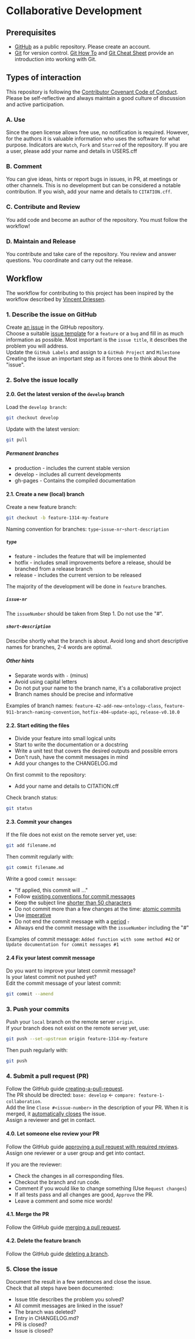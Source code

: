 <!--
SPDX-FileCopyrightText: 2022 Ludwig Hülk <https://github.com/Ludee> © Reiner Lemoine Institut
SPDX-License-Identifier: MIT

[Homepage]: https://rl-institut.github.io/super-repo/
[Version]: [Super-Repository v0.2.0](https://github.com/rl-institut/super-repo/releases)
-->

# Collaborative Development

## Prerequisites

- [GitHub](https://github.com/) as a public repository. Please create an account.
- [Git](https://git-scm.com/) for version control. [Git How To](https://githowto.com/) and [Git Cheat Sheet](https://training.github.com/downloads/github-git-cheat-sheet.pdf) provide an introduction into working with Git.

## Types of interaction

This repository is following the [Contributor Covenant Code of Conduct](https://github.com/OpenEnergyPlatform/OpenTransportOntology/blob/main/CODE_OF_CONDUCT.md). <br>
Please be self-reflective and always maintain a good culture of discussion and active participation.

### A. Use

Since the open license allows free use, no notification is required.
However, for the authors it is valuable information who uses the software for what purpose.
Indicators are `Watch`, `Fork` and `Starred` of the repository.
If you are a user, please add your name and details in USERS.cff

### B. Comment

You can give ideas, hints or report bugs in issues, in PR, at meetings or other channels.
This is no development but can be considered a notable contribution.
If you wish, add your name and details to `CITATION.cff`.

### C. Contribute and Review

You add code and become an author of the repository.
You must follow the workflow!

### D. Maintain and Release

You contribute and take care of the repository.
You review and answer questions.
You coordinate and carry out the release.

## Workflow

The workflow for contributing to this project has been inspired by the workflow described by [Vincent Driessen](https://nvie.com/posts/a-successful-git-branching-model/).

### 1. Describe the issue on GitHub

Create [an issue](https://help.github.com/en/articles/creating-an-issue)
in the GitHub repository. <br>
Choose a suitable [issue template](https://github.com/OpenEnergyPlatform/OpenTransportOntology)
for a `feature` or a `bug` and fill in as much information as possible.
Most important is the `issue title`, it describes the problem you will address. <br>
Update the `GitHub Labels` and assign to a `GitHub Project` and `Milestone` <br>
Creating the issue an important step as it forces one to think about the "issue".

### 2. Solve the issue locally

#### 2.0. Get the latest version of the `develop` branch

Load the `develop branch`:

```bash
git checkout develop
```

Update with the latest version:

```bash
git pull
```

##### Permanent branches

- production - includes the current stable version
- develop - includes all current developments
- gh-pages - Contains the compiled documentation

#### 2.1. Create a new (local) branch

Create a new feature branch:

```bash
git checkout -b feature-1314-my-feature
```

Naming convention for branches: `type`-`issue-nr`-`short-description`

##### `type`

- feature - includes the feature that will be implemented
- hotfix - includes small improvements before a release, should be branched from a release branch
- release - includes the current version to be released

The majority of the development will be done in `feature` branches.

##### `issue-nr`

The `issueNumber` should be taken from Step 1. Do not use the "#".

##### `short-description`

Describe shortly what the branch is about.
Avoid long and short descriptive names for branches, 2-4 words are optimal.

##### Other hints

- Separate words with `-` (minus)
- Avoid using capital letters
- Do not put your name to the branch name, it's a collaborative project
- Branch names should be precise and informative

Examples of branch names: `feature-42-add-new-ontology-class`, `feature-911-branch-naming-convention`, `hotfix-404-update-api`, `release-v0.10.0`

#### 2.2. Start editing the files

- Divide your feature into small logical units
- Start to write the documentation or a docstring
- Write a unit test that covers the desired outputs and possible errors
- Don't rush, have the commit messages in mind
- Add your changes to the CHANGELOG.md

On first commit to the repository:

- Add your name and details to CITATION.cff

Check branch status:

```bash
git status
```

#### 2.3. Commit your changes

If the file does not exist on the remote server yet, use:

```bash
git add filename.md
```

Then commit regularly with:

```bash
git commit filename.md
```

Write a good `commit message`:

- "If applied, this commit will ..."
- Follow [existing conventions for commit messages](https://chris.beams.io/posts/git-commit)
- Keep the subject line [shorter than 50 characters](https://chris.beams.io/posts/git-commit/#limit-50)
- Do not commit more than a few changes at the time: [atomic commits](https://en.wikipedia.org/wiki/Atomic_commit)
- Use [imperative](https://chris.beams.io/posts/git-commit/#imperative)
- Do not end the commit message with a [period](https://chris.beams.io/posts/git-commit/#end) ~~.~~
- Allways end the commit message with the `issueNumber` including the "#"

Examples of commit message: `Added function with some method #42` or `Update documentation for commit messages #1`

#### 2.4 Fix your latest commit message

Do you want to improve your latest commit message? <br>
Is your latest commit not pushed yet? <br>
Edit the commit message of your latest commit:

```bash
git commit --amend
```

### 3. Push your commits

Push your `local` branch on the remote server `origin`. <br>
If your branch does not exist on the remote server yet, use:

```bash
git push --set-upstream origin feature-1314-my-feature
```

Then push regularly with:

```bash
git push
```

### 4. Submit a pull request (PR)

Follow the GitHub guide [creating-a-pull-request](https://help.github.com/en/articles/creating-a-pull-request). <br>
The PR should be directed: `base: develop` <- `compare: feature-1-collaboration`. <br>
Add the line `Close #<issue-number>` in the description of your PR.
When it is merged, it [automatically closes](https://help.github.com/en/github/managing-your-work-on-github/closing-issues-using-keywords) the issue. <br>
Assign a reviewer and get in contact.

#### 4.0. Let someone else review your PR

Follow the GitHub guide [approving a pull request with required reviews](https://docs.github.com/en/pull-requests/collaborating-with-pull-requests/reviewing-changes-in-pull-requests/approving-a-pull-request-with-required-reviews). <br>
Assign one reviewer or a user group and get into contact.

If you are the reviewer:

- Check the changes in all corresponding files.
- Checkout the branch and run code.
- Comment if you would like to change something (Use `Request changes`)
- If all tests pass and all changes are good, `Approve` the PR.
- Leave a comment and some nice words!

#### 4.1. Merge the PR

Follow the GitHub guide [merging a pull request](https://docs.github.com/en/pull-requests/collaborating-with-pull-requests/incorporating-changes-from-a-pull-request/merging-a-pull-request).

#### 4.2. Delete the feature branch

Follow the GitHub guide [deleting a branch](https://docs.github.com/en/pull-requests/collaborating-with-pull-requests/proposing-changes-to-your-work-with-pull-requests/creating-and-deleting-branches-within-your-repository#deleting-a-branch).

### 5. Close the issue

Document the result in a few sentences and close the issue. <br>
Check that all steps have been documented:

- Issue title describes the problem you solved?
- All commit messages are linked in the issue?
- The branch was deleted?
- Entry in CHANGELOG.md?
- PR is closed?
- Issue is closed?
